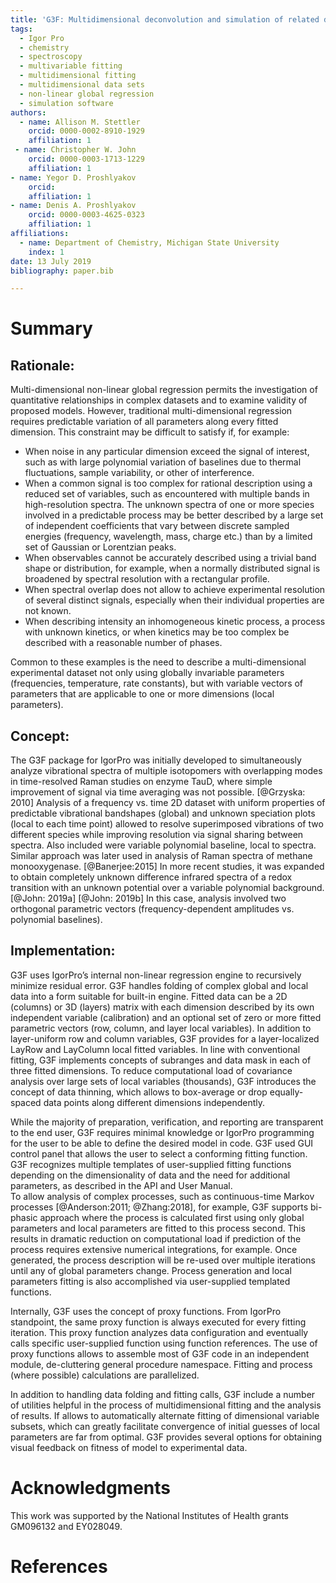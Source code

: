 ```yaml
---
title: 'G3F: Multidimensional deconvolution and simulation of related data sets'
tags:
  - Igor Pro
  - chemistry
  - spectroscopy  
  - multivariable fitting
  - multidimensional fitting
  - multidimensional data sets
  - non-linear global regression
  - simulation software
authors: 
  - name: Allison M. Stettler
    orcid: 0000-0002-8910-1929
    affiliation: 1
 - name: Christopher W. John
    orcid: 0000-0003-1713-1229
    affiliation: 1
- name: Yegor D. Proshlyakov
    orcid: 
    affiliation: 1
- name: Denis A. Proshlyakov
    orcid: 0000-0003-4625-0323
    affiliation: 1
affiliations:
  - name: Department of Chemistry, Michigan State University
    index: 1
date: 13 July 2019
bibliography: paper.bib

---
```


# Summary

## Rationale:
Multi-dimensional non-linear global regression permits the investigation of quantitative relationships in complex datasets and to examine validity of proposed models. However, traditional multi-dimensional regression requires predictable variation of all parameters along every fitted dimension. This constraint may be difficult to satisfy if, for example:

- When noise in any particular dimension exceed the signal of interest, such as with large polynomial variation of baselines due to thermal fluctuations, sample variability, or other of interference.  
- When a common signal is too complex for rational description using a reduced set of variables, such as encountered with multiple bands in high-resolution spectra. The unknown spectra of one or more species involved in a predictable process may be better described by a large set of independent coefficients that vary between discrete sampled energies (frequency, wavelength, mass, charge etc.) than by a limited set of Gaussian or Lorentzian peaks. 
- When observables cannot be accurately described using a trivial band shape or distribution, for example, when a normally distributed signal is broadened by spectral resolution with a rectangular profile. 
- When spectral overlap does not allow to achieve experimental resolution of several distinct signals, especially when their individual properties are not known.
- When describing intensity an inhomogeneous kinetic process, a process with unknown kinetics, or when kinetics may be too complex be described with a reasonable number of phases.

Common to these examples is the need to describe a multi-dimensional experimental dataset not only using globally invariable parameters (frequencies, temperature, rate constants), but with variable vectors of parameters that are applicable to one or more dimensions (local parameters).  

## Concept:

The G3F package for IgorPro was initially developed to simultaneously analyze vibrational spectra of multiple isotopomers with overlapping modes in time-resolved Raman studies on enzyme TauD, where simple improvement of signal via time averaging was not possible. [@Grzyska: 2010] Analysis of a frequency vs. time 2D dataset with uniform properties of predictable vibrational bandshapes (global) and unknown speciation plots (local to each time point)  allowed to resolve superimposed vibrations of two different species while improving resolution via signal sharing  between spectra. Also included were variable polynomial baseline, local to spectra. Similar approach was later used in analysis of Raman spectra of methane monooxygenase. [@Banerjee:2015] In more recent studies, it was expanded to obtain completely unknown difference infrared spectra of a redox transition with an unknown potential over a variable polynomial background.[@John: 2019a] [@John: 2019b] In this case, analysis involved two orthogonal parametric vectors (frequency-dependent amplitudes vs. polynomial baselines). 

## Implementation:

G3F uses IgorPro’s internal non-linear regression engine to recursively minimize residual error. G3F handles folding of complex global and local data into a form suitable for built-in engine. Fitted data can be a 2D (columns) or 3D (layers) matrix with each dimension described by its own independent variable (calibration) and an optional set of zero or more fitted parametric vectors (row, column, and layer local variables). In addition to layer-uniform row and column variables, G3F provides for a layer-localized LayRow and LayColumn local fitted variables. In line with conventional fitting, G3F implements concepts of subranges and data mask in each of three fitted dimensions. To reduce computational load of covariance analysis over large sets of local variables (thousands), G3F introduces the concept of data thinning, which allows to box-average or drop equally-spaced data points along different dimensions independently.

While the majority of preparation, verification, and reporting are transparent to the end user, G3F requires minimal knowledge or IgorPro programming for the user to be able to define the desired model in code. G3F used GUI control panel that allows the user to select a conforming fitting function. G3F recognizes multiple templates of user-supplied fitting functions depending on the dimensionality of data and the need for additional parameters, as described in the API and User Manual.   
To allow analysis of complex processes, such as continuous-time Markov processes [@Anderson:2011; @Zhang:2018], for example, G3F supports bi-phasic approach where the process is calculated first using only global parameters and local parameters are fitted to this process second. This results in dramatic reduction on computational load if prediction of the process requires extensive numerical integrations, for example. Once generated, the process description will be re-used over multiple iterations until any of global parameters change.  Process generation and local parameters fitting is also accomplished via user-supplied templated functions.      

Internally, G3F uses the concept of proxy functions. From IgorPro standpoint, the same proxy function is always executed for every fitting iteration. This proxy function analyzes data configuration and eventually calls specific user-supplied function using function references. The use of proxy functions allows to assemble most of G3F code in an independent module, de-cluttering general procedure namespace. Fitting and process (where possible) calculations are parallelized. 

In addition to handling data folding and fitting calls, G3F include a number of utilities helpful in the process of multidimensional fitting and the analysis of results. If allows to automatically alternate fitting of dimensional variable subsets, which can greatly facilitate convergence of initial guesses of local parameters are far from optimal. G3F provides several options for obtaining visual feedback on fitness of model to experimental data. 

# Acknowledgments
This work was supported by the National Institutes of Health grants GM096132 and EY028049.

# References

